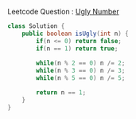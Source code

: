 Leetcode Question : [Ugly Number](https://leetcode.com/problems/ugly-number/)

```java
class Solution {
    public boolean isUgly(int n) {
        if(n <= 0) return false;
        if(n == 1) return true;
        
        while(n % 2 == 0) n /= 2;
        while(n % 3 == 0) n /= 3;
        while(n % 5 == 0) n /= 5;

        return n == 1;
    }
}
```
